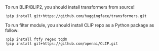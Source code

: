 To run BLIP/BLIP2, you should install transformers from source!
```
!pip install git+https://github.com/huggingface/transformers.git
```
To run filter module, you should install CLIP repo as a Python package as follow:
```
!pip install ftfy regex tqdm
!pip install git+https://github.com/openai/CLIP.git
```

